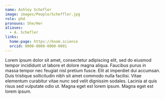 ```yaml
---
name: Ashley Schefler
image: images/People/Scheffler.jpg
role: phd
pronouns: She/Her
aliases:
  - A. Schefler
links:
  home-page: https://boom.science
  orcid: 0000-0000-0000-0001
---
```


Lorem ipsum dolor sit amet, consectetur adipiscing elit, sed do eiusmod tempor incididunt ut labore et dolore magna aliqua.
Faucibus purus in massa tempor nec feugiat nisl pretium fusce.
Elit at imperdiet dui accumsan.
Duis tristique sollicitudin nibh sit amet commodo nulla facilisi.
Vitae elementum curabitur vitae nunc sed velit dignissim sodales.
Lacinia at quis risus sed vulputate odio ut.
Magna eget est lorem ipsum.
Magna eget est lorem ipsum.
